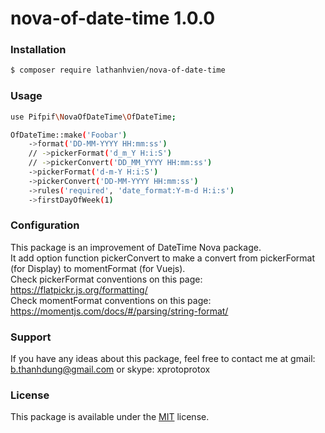 # nova-of-date-time 1.0.0
### Installation
```sh
$ composer require lathanhvien/nova-of-date-time
```
### Usage
```sh
use Pifpif\NovaOfDateTime\OfDateTime;

OfDateTime::make('Foobar')
    ->format('DD-MM-YYYY HH:mm:ss') 
    // ->pickerFormat('d_m_Y H:i:S') 
    // ->pickerConvert('DD_MM_YYYY HH:mm:ss')
    ->pickerFormat('d-m-Y H:i:S') 
    ->pickerConvert('DD-MM-YYYY HH:mm:ss')
    ->rules('required', 'date_format:Y-m-d H:i:s')
    ->firstDayOfWeek(1)
```
### Configuration
This package is an improvement of DateTime Nova package.  
It add option function pickerConvert to make a convert from pickerFormat (for Display) to momentFormat (for Vuejs).  
Check pickerFormat conventions on this page:  
https://flatpickr.js.org/formatting/  
Check momentFormat conventions on this page:  
https://momentjs.com/docs/#/parsing/string-format/  
### Support
If you have any ideas about this package, feel free to contact me at gmail: b.thanhdung@gmail.com or skype: xprotoprotox
### License
This package is available under the [MIT](https://opensource.org/licenses/mit-license.php) license. 